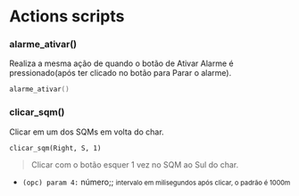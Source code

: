 # Actions scripts
### alarme_ativar()
Realiza a mesma ação de quando o botão de Ativar Alarme é pressionado(após ter clicado no botão para Parar o alarme).
```c
alarme_ativar()
```

### clicar_sqm()
Clicar em um dos SQMs em volta do char.
```ahk
clicar_sqm(Right, S, 1)
```
>Clicar com o botão esquer 1 vez no SQM ao Sul do char.

* `(opc) param 4:` número;; <small> intervalo em milisegundos após clicar, o padrão é 1000m</small>
